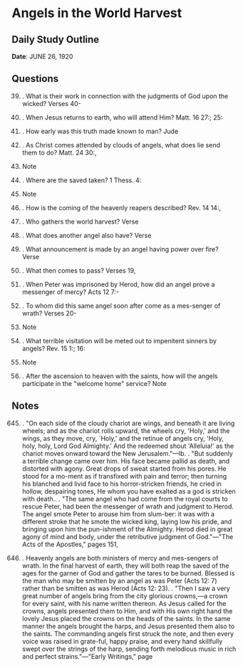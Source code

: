 # Angels in the World Harvest

## Daily Study Outline

**Date**: JUNE 26, 1920

## Questions

39. . What is their work in connection with the judgments of God upon the wicked? Verses 40-  

42. . When Jesus returns to earth, who will attend Him? Matt. 16 27:; 25:  

31. . How early was this truth made known to man? Jude  

14. . As Christ comes attended by clouds of angels, what does lie send them to do? Matt. 24 30:,  

31. Note  

1. . Where are the saved taken? 1 Thess. 4:  

16. Note  

2. . How is the coming of the heavenly reapers described? Rev. 14 14:,  

15. . Who gathers the world harvest? Verse  

16. . What does another angel also have? Verse  

17. . What announcement is made by an angel having power over fire? Verse  

18. . What then comes to pass? Verses 19,  

20. . When Peter was imprisoned by Herod, how did an angel prove a messenger of mercy? Acts 12 7:-  

10. . To whom did this same angel soon after come as a mes-senger of wrath? Verses 20-  

23. Note  

3. . What terrible visitation will be meted out to impenitent sinners by angels? Rev. 15 1:; 16:  

1. Note  

4. . After the ascension to heaven with the saints, how will the angels participate in the "welcome home" service? Note  

## Notes

645. . "On each side of the cloudy chariot are wings, and beneath it are living wheels; and as the chariot rolls upward, the wheels cry, 'Holy,' and the wings, as they move, cry, `Holy,' and the retinue of angels cry, 'Holy, holy, holy, Lord God Almighty.' And the redeemed shout 'Alleluia!' as the chariot moves onward toward the New Jerusalem."—Ib. . "But suddenly a terrible change came over him.  His face became pallid as death, and distorted with agony.  Great drops of sweat started from his pores.  He stood for a mo-ment as if transfixed with pain and terror; then turning his blanched and livid face to his horror-stricken friends, he cried in hollow, despairing tones, He whom you have exalted as a god is stricken with death.. . "The same angel who had come from the royal courts to rescue Peter, had been the messenger of wrath and judgment to Herod.  The angel smote Peter to arouse him from slum-ber: it was with a different stroke that he smote the wicked king, laying low his pride, and bringing upon him the pun-ishment of the Almighty.  Herod died in great agony of mind and body, under the retributive judgment of God."—"The Acts of the Apostles," pages 151,  

152. .  Heavenly angels are both ministers of mercy and mes-sengers of wrath.  In the final harvest of earth, they will both reap the saved of the ages for the garner of God and gather the tares to be burned.  Blessed is the man who may be smitten by an angel as was Peter (Acts 12: 7) rather than be smitten as was Herod (Acts 12: 23). . "Then I saw a very great number of angels bring from the city glorious crowns,—a crown for every saint, with his name written thereon.  As Jesus called for the crowns, angels presented them to Him, and with His own right hand the lovely Jesus placed the crowns on the heads of the saints.  In the same manner the angels brought the harps, and Jesus presented them also to the saints.  The commanding angels first struck the note, and then every voice was raised in grate-ful, happy praise, and every hand skillfully swept over the strings of the harp, sending forth melodious music in rich and perfect strains."—"Early Writings," page  

